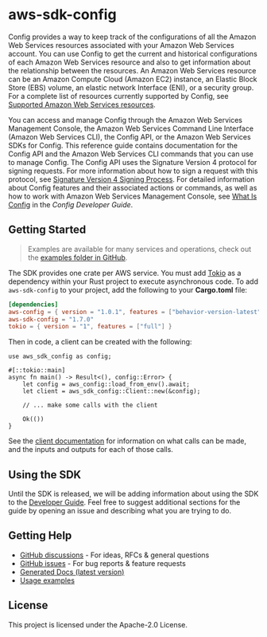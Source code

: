 # aws-sdk-config

Config provides a way to keep track of the configurations of all the Amazon Web Services resources associated with your Amazon Web Services account. You can use Config to get the current and historical configurations of each Amazon Web Services resource and also to get information about the relationship between the resources. An Amazon Web Services resource can be an Amazon Compute Cloud (Amazon EC2) instance, an Elastic Block Store (EBS) volume, an elastic network Interface (ENI), or a security group. For a complete list of resources currently supported by Config, see [Supported Amazon Web Services resources](https://docs.aws.amazon.com/config/latest/developerguide/resource-config-reference.html#supported-resources).

You can access and manage Config through the Amazon Web Services Management Console, the Amazon Web Services Command Line Interface (Amazon Web Services CLI), the Config API, or the Amazon Web Services SDKs for Config. This reference guide contains documentation for the Config API and the Amazon Web Services CLI commands that you can use to manage Config. The Config API uses the Signature Version 4 protocol for signing requests. For more information about how to sign a request with this protocol, see [Signature Version 4 Signing Process](https://docs.aws.amazon.com/general/latest/gr/signature-version-4.html). For detailed information about Config features and their associated actions or commands, as well as how to work with Amazon Web Services Management Console, see [What Is Config](https://docs.aws.amazon.com/config/latest/developerguide/WhatIsConfig.html) in the _Config Developer Guide_.

## Getting Started

> Examples are available for many services and operations, check out the
> [examples folder in GitHub](https://github.com/awslabs/aws-sdk-rust/tree/main/examples).

The SDK provides one crate per AWS service. You must add [Tokio](https://crates.io/crates/tokio)
as a dependency within your Rust project to execute asynchronous code. To add `aws-sdk-config` to
your project, add the following to your **Cargo.toml** file:

```toml
[dependencies]
aws-config = { version = "1.0.1", features = ["behavior-version-latest"] }
aws-sdk-config = "1.7.0"
tokio = { version = "1", features = ["full"] }
```

Then in code, a client can be created with the following:

```rust,no_run
use aws_sdk_config as config;

#[::tokio::main]
async fn main() -> Result<(), config::Error> {
    let config = aws_config::load_from_env().await;
    let client = aws_sdk_config::Client::new(&config);

    // ... make some calls with the client

    Ok(())
}
```

See the [client documentation](https://docs.rs/aws-sdk-config/latest/aws_sdk_config/client/struct.Client.html)
for information on what calls can be made, and the inputs and outputs for each of those calls.

## Using the SDK

Until the SDK is released, we will be adding information about using the SDK to the
[Developer Guide](https://docs.aws.amazon.com/sdk-for-rust/latest/dg/welcome.html). Feel free to suggest
additional sections for the guide by opening an issue and describing what you are trying to do.

## Getting Help

* [GitHub discussions](https://github.com/awslabs/aws-sdk-rust/discussions) - For ideas, RFCs & general questions
* [GitHub issues](https://github.com/awslabs/aws-sdk-rust/issues/new/choose) - For bug reports & feature requests
* [Generated Docs (latest version)](https://awslabs.github.io/aws-sdk-rust/)
* [Usage examples](https://github.com/awslabs/aws-sdk-rust/tree/main/examples)

## License

This project is licensed under the Apache-2.0 License.

